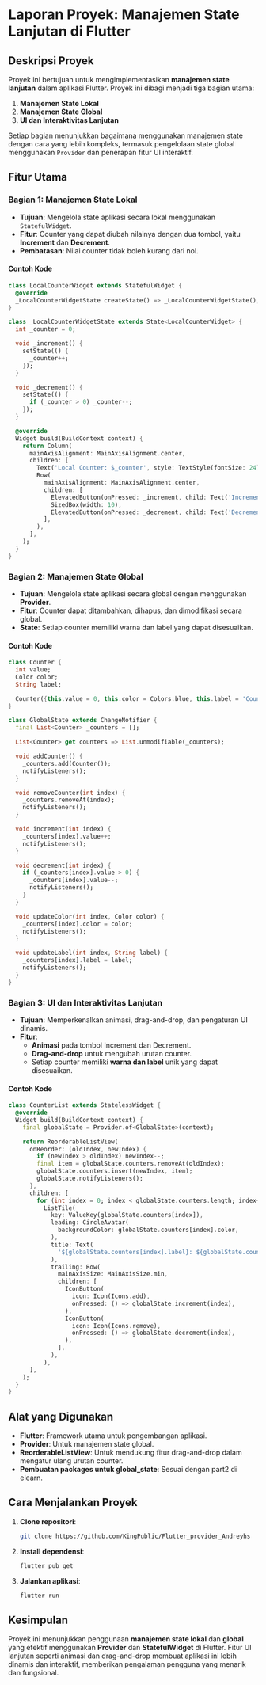
# Laporan Proyek: Manajemen State Lanjutan di Flutter

## Deskripsi Proyek

Proyek ini bertujuan untuk mengimplementasikan **manajemen state lanjutan** dalam aplikasi Flutter. Proyek ini dibagi menjadi tiga bagian utama:
1. **Manajemen State Lokal**
2. **Manajemen State Global**
3. **UI dan Interaktivitas Lanjutan**

Setiap bagian menunjukkan bagaimana menggunakan manajemen state dengan cara yang lebih kompleks, termasuk pengelolaan state global menggunakan `Provider` dan penerapan fitur UI interaktif.

## Fitur Utama

### Bagian 1: Manajemen State Lokal

- **Tujuan**: Mengelola state aplikasi secara lokal menggunakan `StatefulWidget`.
- **Fitur**: Counter yang dapat diubah nilainya dengan dua tombol, yaitu **Increment** dan **Decrement**.
- **Pembatasan**: Nilai counter tidak boleh kurang dari nol.

#### Contoh Kode

```dart
class LocalCounterWidget extends StatefulWidget {
  @override
  _LocalCounterWidgetState createState() => _LocalCounterWidgetState();
}

class _LocalCounterWidgetState extends State<LocalCounterWidget> {
  int _counter = 0;

  void _increment() {
    setState(() {
      _counter++;
    });
  }

  void _decrement() {
    setState(() {
      if (_counter > 0) _counter--;
    });
  }

  @override
  Widget build(BuildContext context) {
    return Column(
      mainAxisAlignment: MainAxisAlignment.center,
      children: [
        Text('Local Counter: $_counter', style: TextStyle(fontSize: 24)),
        Row(
          mainAxisAlignment: MainAxisAlignment.center,
          children: [
            ElevatedButton(onPressed: _increment, child: Text('Increment')),
            SizedBox(width: 10),
            ElevatedButton(onPressed: _decrement, child: Text('Decrement')),
          ],
        ),
      ],
    );
  }
}
```

### Bagian 2: Manajemen State Global

- **Tujuan**: Mengelola state aplikasi secara global dengan menggunakan **Provider**.
- **Fitur**: Counter dapat ditambahkan, dihapus, dan dimodifikasi secara global.
- **State**: Setiap counter memiliki warna dan label yang dapat disesuaikan.

#### Contoh Kode

```dart
class Counter {
  int value;
  Color color;
  String label;

  Counter({this.value = 0, this.color = Colors.blue, this.label = 'Counter'});
}

class GlobalState extends ChangeNotifier {
  final List<Counter> _counters = [];

  List<Counter> get counters => List.unmodifiable(_counters);

  void addCounter() {
    _counters.add(Counter());
    notifyListeners();
  }

  void removeCounter(int index) {
    _counters.removeAt(index);
    notifyListeners();
  }

  void increment(int index) {
    _counters[index].value++;
    notifyListeners();
  }

  void decrement(int index) {
    if (_counters[index].value > 0) {
      _counters[index].value--;
      notifyListeners();
    }
  }

  void updateColor(int index, Color color) {
    _counters[index].color = color;
    notifyListeners();
  }

  void updateLabel(int index, String label) {
    _counters[index].label = label;
    notifyListeners();
  }
}
```

### Bagian 3: UI dan Interaktivitas Lanjutan

- **Tujuan**: Memperkenalkan animasi, drag-and-drop, dan pengaturan UI dinamis.
- **Fitur**: 
  - **Animasi** pada tombol Increment dan Decrement.
  - **Drag-and-drop** untuk mengubah urutan counter.
  - Setiap counter memiliki **warna dan label** unik yang dapat disesuaikan.

#### Contoh Kode

```dart
class CounterList extends StatelessWidget {
  @override
  Widget build(BuildContext context) {
    final globalState = Provider.of<GlobalState>(context);

    return ReorderableListView(
      onReorder: (oldIndex, newIndex) {
        if (newIndex > oldIndex) newIndex--;
        final item = globalState.counters.removeAt(oldIndex);
        globalState.counters.insert(newIndex, item);
        globalState.notifyListeners();
      },
      children: [
        for (int index = 0; index < globalState.counters.length; index++)
          ListTile(
            key: ValueKey(globalState.counters[index]),
            leading: CircleAvatar(
              backgroundColor: globalState.counters[index].color,
            ),
            title: Text(
              '${globalState.counters[index].label}: ${globalState.counters[index].value}',
            ),
            trailing: Row(
              mainAxisSize: MainAxisSize.min,
              children: [
                IconButton(
                  icon: Icon(Icons.add),
                  onPressed: () => globalState.increment(index),
                ),
                IconButton(
                  icon: Icon(Icons.remove),
                  onPressed: () => globalState.decrement(index),
                ),
              ],
            ),
          ),
      ],
    );
  }
}
```

## Alat yang Digunakan

- **Flutter**: Framework utama untuk pengembangan aplikasi.
- **Provider**: Untuk manajemen state global.
- **ReorderableListView**: Untuk mendukung fitur drag-and-drop dalam mengatur ulang urutan counter.
- **Pembuatan packages untuk global_state**: Sesuai dengan part2 di elearn.

## Cara Menjalankan Proyek

1. **Clone repositori**:  
   ```bash
   git clone https://github.com/KingPublic/Flutter_provider_Andreyhs
   ```
2. **Install dependensi**:  
   ```bash
   flutter pub get
   ```
3. **Jalankan aplikasi**:  
   ```bash
   flutter run
   ```

## Kesimpulan

Proyek ini menunjukkan penggunaan **manajemen state lokal** dan **global** yang efektif menggunakan **Provider** dan **StatefulWidget** di Flutter. Fitur UI lanjutan seperti animasi dan drag-and-drop membuat aplikasi ini lebih dinamis dan interaktif, memberikan pengalaman pengguna yang menarik dan fungsional.

